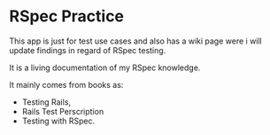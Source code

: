 # RSpec Practice

This app is just for test use cases and also has a wiki page were i will update
findings in regard of RSpec testing.

It is a living documentation of my RSpec knowledge.

It mainly comes from books as:
- Testing Rails, 
- Rails Test Perscription
- Testing with RSpec.
